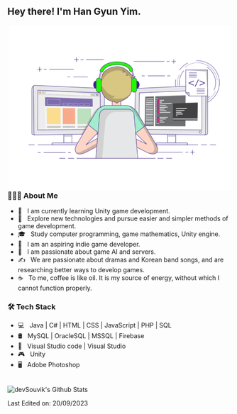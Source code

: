 
        
<h2> Hey there! I'm Han Gyun Yim.</h2>
<img align="right" alt="GIF" src="https://raw.githubusercontent.com/devSouvik/devSouvik/master/gif3.gif" width="500"/>
<h3> 👨🏻‍💻 About Me </h3>

- 🔭 &nbsp; I am currently learning Unity game development.
- 🤔 &nbsp; Explore new technologies and pursue easier and simpler methods of game development.
- 🎓 &nbsp; Study computer programming, game mathematics, Unity engine.
- 💼 &nbsp; I am an aspiring indie game developer.
- 🌱 &nbsp; I am passionate about game AI and servers.
- ✍️ &nbsp; We are passionate about dramas and Korean band songs, and are researching better ways to develop games.
- ☕ &nbsp; To me, coffee is like oil. It is my source of energy, without which I cannot function properly.

<h3>🛠 Tech Stack</h3>

- 💻 &nbsp; Java | C# | HTML | CSS | JavaScript | PHP | SQL
- 🛢 &nbsp; MySQL | OracleSQL | MSSQL | Firebase
- 🔧 &nbsp; Visual Studio code | Visual Studio
- 🎮 &nbsp; Unity
- 🖥 &nbsp; Adobe Photoshop

<br>

<!-- ![souvik's Github Stats](https://github-readme-stats.vercel.app/api?username=devSouvik&show_icons=true&title_color=fff&icon_color=79ff97&text_color=9f9f9f&bg_color=151515) -->
<img align="center" src="https://github-readme-stats.vercel.app/api?username=devSouvik&include_all_commits=true&count_private=true&show_icons=true&line_height=20&title_color=7A7ADB&icon_color=2234AE&text_color=D3D3D3&bg_color=0,000000,130F40" alt="devSouvik's Github Stats">

</br>

Last Edited on: 20/09/2023
